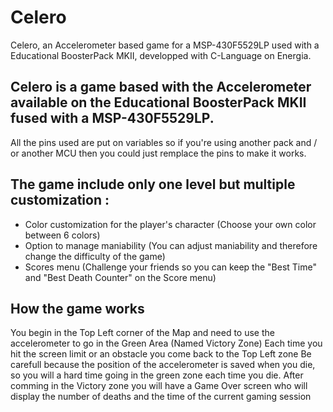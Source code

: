 # Celero
Celero, an Accelerometer based game for a MSP-430F5529LP used with a Educational BoosterPack MKII, developped with C-Language on Energia.

## Celero is a game based with the Accelerometer available on the Educational BoosterPack MKII fused with a MSP-430F5529LP.
All the pins used are put on variables so if you're using another pack and / or another MCU then you could just remplace the pins to make it works.

## The game include only one level but multiple customization :
- Color customization for the player's character (Choose your own color between 6 colors)
- Option to manage maniability (You can adjust maniability and therefore change the difficulty of the game)
- Scores menu (Challenge your friends so you can keep the "Best Time" and "Best Death Counter" on the Score menu)

## How the game works
You begin in the Top Left corner of the Map and need to use the accelerometer to go in the Green Area (Named Victory Zone)
Each time you hit the screen limit or an obstacle you come back to the Top Left zone 
Be carefull because the position of the accelerometer is saved when you die, so you will a hard time going in the green zone each time you die.
After comming in the Victory zone you will have a Game Over screen who will display the number of deaths and the time of the current gaming session
